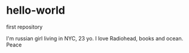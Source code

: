 # hello-world
first repository


I'm russian girl living in NYC, 23 yo.
I love Radiohead, books and ocean.
Peace



